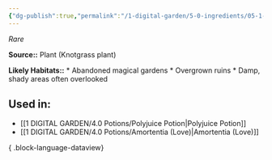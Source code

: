 ```yaml
---
{"dg-publish":true,"permalink":"/1-digital-garden/5-0-ingredients/05-1-plants/bundle-of-knotgrass/","tags":["ingredient","rare"]}
---
```


*Rare*

**Source::** Plant (Knotgrass plant)

**Likely Habitats::** * Abandoned magical gardens * Overgrown ruins * Damp, shady areas often overlooked

## Used in:

- [[1 DIGITAL GARDEN/4.0 Potions/Polyjuice Potion\|Polyjuice Potion]]
- [[1 DIGITAL GARDEN/4.0 Potions/Amortentia (Love)\|Amortentia (Love)]]

{ .block-language-dataview}

